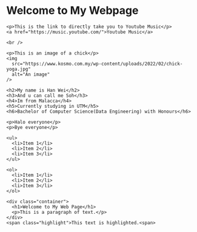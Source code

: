 <!DOCTYPE html>
<html>
  <head>
    <title>This is my webpage</title>
    <link rel="stylesheet" href="styles.css" />
    <script src="script.js"></script>
  </head>

  <body>
    <h1>Welcome to My Webpage</h1>

    <p>This is the link to directly take you to Youtube Music</p>
    <a href="https://music.youtube.com/">Youtube Music</a>

    <br />

    <p>This is an image of a chick</p>
    <img
      src="https://www.kosmo.com.my/wp-content/uploads/2022/02/chick-yoga.jpg"
      alt="An image"
    />

    <h2>My name is Han Wei</h2>
    <h3>And u can call me Soh</h3>
    <h4>Im from Malacca</h4>
    <h5>Currently studying in UTM</h5>
    <h6>Bachelor of Computer Science(Data Engineering) with Honours</h6>

    <p>Halo everyone</p>
    <p>Bye everyone</p>

    <ul>
      <li>Item 1</li>
      <li>Item 2</li>
      <li>Item 3</li>
    </ul>

    <ol>
      <li>Item 1</li>
      <li>Item 2</li>
      <li>Item 3</li>
    </ol>

    <div class="container">
      <h1>Welcome to My Web Page</h1>
      <p>This is a paragraph of text.</p>
    </div>
    <span class="highlight">This text is highlighted.<span>

  </body>
</html>


